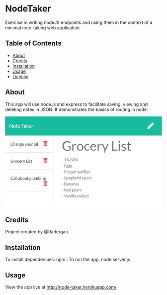 
# NodeTaker

Exercise in writing nodeJS endpoints and using them in the context of a minimal note-taking web application

## Table of Contents
* [About](#about)
* [Credits](#credits)
* [Installation](#installation)
* [Usage](#usage)
* [License](#license)

## About
This app will use node.js and express to facilitate saving, viewing and deleting notes in JSON. It demonstrates the basics of routing in node.

[![Go to the app](app.jpg)](http://node-taker.herokuapp.com/)

## Credits
Project created by @Radergan. 

## Installation
To install dependencies: npm i
To run the app: node server.js

## Usage 
View the app live at http://node-taker.herokuapp.com/ 
